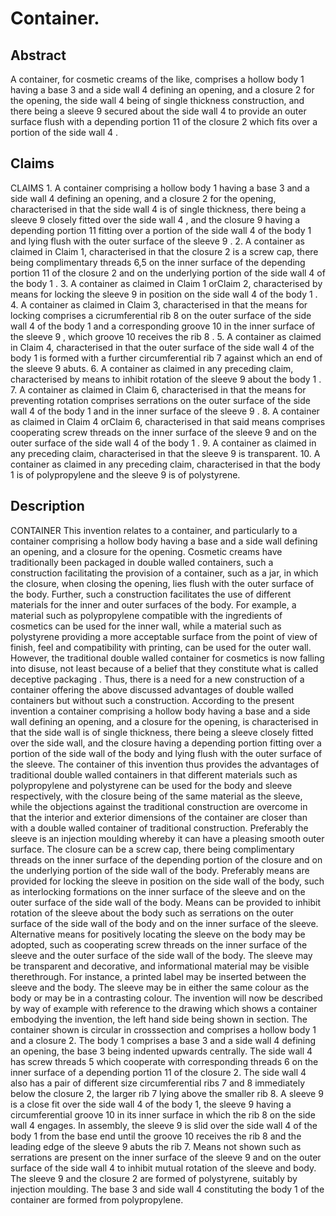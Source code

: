# Container.

## Abstract
A container, for cosmetic creams of the like, comprises a hollow body 1 having a base 3 and a side wall 4 defining an opening, and a closure 2 for the opening, the side wall 4 being of single thickness construction, and there being a sleeve 9 secured about the side wall 4 to provide an outer surface flush with a depending portion 11 of the closure 2 which fits over a portion of the side wall 4 .

## Claims
CLAIMS 1. A container comprising a hollow body 1 having a base 3 and a side wall 4 defining an opening, and a closure 2 for the opening, characterised in that the side wall 4 is of single thickness, there being a sleeve 9 closely fitted over the side wall 4 , and the closure 9 having a depending portion 11 fitting over a portion of the side wall 4 of the body 1 and lying flush with the outer surface of the sleeve 9 . 2. A container as claimed in Claim 1, characterised in that the closure 2 is a screw cap, there being complimentary threads 6,5 on the inner surface of the depending portion 11 of the closure 2 and on the underlying portion of the side wall 4 of the body 1 . 3. A container as claimed in Claim 1 orClaim 2, characterised by means for locking the sleeve 9 in position on the side wall 4 of the body 1 . 4. A container as claimed in Claim 3, characterised in that the means for locking comprises a cicrumferential rib 8 on the outer surface of the side wall 4 of the body 1 and a corresponding groove 10 in the inner surface of the sleeve 9 , which groove 10 receives the rib 8 . 5. A container as claimed in Claim 4, characterised in that the outer surface of the side wall 4 of the body 1 is formed with a further circumferential rib 7 against which an end of the sleeve 9 abuts. 6. A container as claimed in any preceding claim, characterised by means to inhibit rotation of the sleeve 9 about the body 1 . 7. A container as claimed in Claim 6, characterised in that the means for preventing rotation comprises serrations on the outer surface of the side wall 4 of the body 1 and in the inner surface of the sleeve 9 . 8. A container as claimed in Claim 4 orClaim 6, characterised in that said means comprises cooperating screw threads on the inner surface of the sleeve 9 and on the outer surface of the side wall 4 of the body 1 . 9. A container as claimed in any preceding claim, characterised in that the sleeve 9 is transparent. 10. A container as claimed in any preceding claim, characterised in that the body 1 is of polypropylene and the sleeve 9 is of polystyrene.

## Description
CONTAINER This invention relates to a container, and particularly to a container comprising a hollow body having a base and a side wall defining an opening, and a closure for the opening. Cosmetic creams have traditionally been packaged in double walled containers, such a construction facilitating the provision of a container, such as a jar, in which the closure, when closing the opening, lies flush with the outer surface of the body. Further, such a construction facilitates the use of different materials for the inner and outer surfaces of the body. For example, a material such as polypropylene compatible with the ingredients of cosmetics can be used for the inner wall, while a material such as polystyrene providing a more acceptable surface from the point of view of finish, feel and compatibility with printing, can be used for the outer wall. However, the traditional double walled container for cosmetics is now falling into disuse, not least because of a belief that they constitute what is called deceptive packaging . Thus, there is a need for a new construction of a container offering the above discussed advantages of double walled containers but without such a construction. According to the present invention a container comprising a hollow body having a base and a side wall defining an opening, and a closure for the opening, is characterised in that the side wall is of single thickness, there being a sleeve closely fitted over the side wall, and the closure having a depending portion fitting over a portion of the side wall of the body and lying flush with the outer surface of the sleeve. The container of this invention thus provides the advantages of traditional double walled containers in that different materials such as polypropylene and polystyrene can be used for the body and sleeve respectively, with the closure being of the same material as the sleeve, while the objections against the traditional construction are overcome in that the interior and exterior dimensions of the container are closer than with a double walled container of traditional construction. Preferably the sleeve is an injection moulding whereby it can have a pleasing smooth outer surface. The closure can be a screw cap, there being complimentary threads on the inner surface of the depending portion of the closure and on the underlying portion of the side wall of the body. Preferably means are provided for locking the sleeve in position on the side wall of the body, such as interlocking formations on the inner surface of the sleeve and on the outer surface of the side wall of the body. Means can be provided to inhibit rotation of the sleeve about the body such as serrations on the outer surface of the side wall of the body and on the inner surface of the sleeve. Alternative means for positively locating the sleeve on the body may be adopted, such as cooperating screw threads on the inner surface of the sleeve and the outer surface of the side wall of the body. The sleeve may be transparent and decorative, and informational material may be visible therethrough. For instance, a printed label may be inserted between the sleeve and the body. The sleeve may be in either the same colour as the body or may be in a contrasting colour. The invention will now be described by way of example with reference to the drawing which shows a container embodying the invention, the left hand side being shown in section. The container shown is circular in crosssection and comprises a hollow body 1 and a closure 2. The body 1 comprises a base 3 and a side wall 4 defining an opening, the base 3 being indented upwards centrally. The side wall 4 has screw threads 5 which cooperate with corresponding threads 6 on the inner surface of a depending portion 11 of the closure 2. The side wall 4 also has a pair of different size circumferential ribs 7 and 8 immediately below the closure 2, the larger rib 7 lying above the smaller rib 8. A sleeve 9 is a close fit over the side wall 4 of the body 1, the sleeve 9 having a circumferential groove 10 in its inner surface in which the rib 8 on the side wall 4 engages. In assembly, the sleeve 9 is slid over the side wall 4 of the body 1 from the base end until the groove 10 receives the rib 8 and the leading edge of the sleeve 9 abuts the rib 7. Means not shown such as serrations are present on the inner surface of the sleeve 9 and on the outer surface of the side wall 4 to inhibit mutual rotation of the sleeve and body. The sleeve 9 and the closure 2 are formed of polystyrene, suitably by injection moulding. The base 3 and side wall 4 constituting the body 1 of the container are formed from polypropylene.